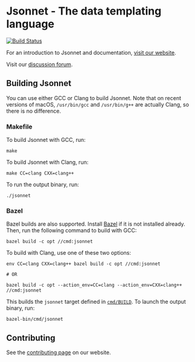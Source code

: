 # Jsonnet - The data templating language

[![Build Status](https://travis-ci.org/google/jsonnet.svg?branch=master)](https://travis-ci.org/google/jsonnet)

For an introduction to Jsonnet and documentation,
[visit our website](http://jsonnet.org).

Visit our [discussion forum](https://groups.google.com/forum/#!forum/jsonnet).

## Building Jsonnet

You can use either GCC or Clang to build Jsonnet. Note that on recent versions
of macOS, `/usr/bin/gcc` and `/usr/bin/g++` are actually Clang, so there is no
difference.

### Makefile

To build Jsonnet with GCC, run:

```
make
```

To build Jsonnet with Clang, run:

```
make CC=clang CXX=clang++
```

To run the output binary, run:

```
./jsonnet
```

### Bazel

Bazel builds are also supported.
Install [Bazel](https://www.bazel.io/versions/master/docs/install.html) if it is
not installed already. Then, run the following command to build with GCC:

```
bazel build -c opt //cmd:jsonnet
```

To build with Clang, use one of these two options:

```
env CC=clang CXX=clang++ bazel build -c opt //cmd:jsonnet

# OR

bazel build -c opt --action_env=CC=clang --action_env=CXX=clang++ //cmd:jsonnet
```

This builds the `jsonnet` target defined in [`cmd/BUILD`](./cmd/BUILD). To
launch the output binary, run:

```
bazel-bin/cmd/jsonnet
```


## Contributing

See the [contributing page](http://jsonnet.org/contributing.html) on our website.
